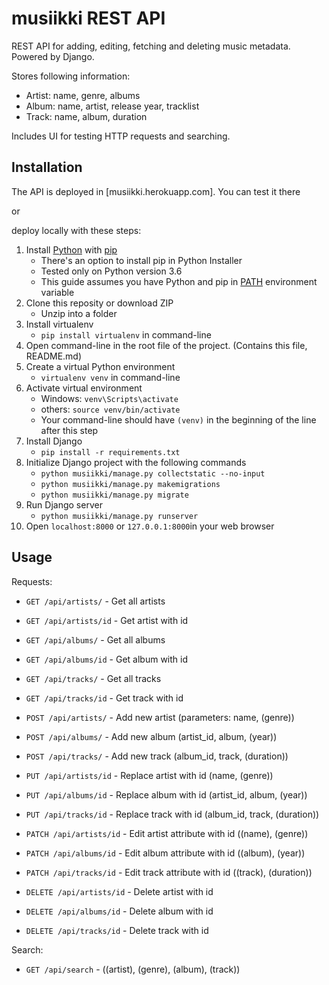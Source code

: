 # musiikki REST API

REST API for adding, editing, fetching and deleting music metadata. Powered by Django.

Stores following information:
* Artist: name, genre, albums
* Album: name, artist, release year, tracklist
* Track: name, album, duration

Includes UI for testing HTTP requests and searching.

## Installation

The API is deployed in [musiikki.herokuapp.com].
You can test it there

or

deploy locally with these steps:

1. Install [Python](https://www.python.org/) with [pip](https://pypi.python.org/pypi/pip/)
	* There's an option to install pip in Python Installer
	* Tested only on Python version 3.6
	* This guide assumes you have Python and pip in [PATH](https://en.wikipedia.org/wiki/PATH_(variable)) environment variable
2. Clone this reposity or download ZIP
	* Unzip into a folder
3. Install virtualenv
	* `pip install virtualenv` in command-line
4. Open command-line in the root file of the project. (Contains this file, README.md)
5. Create a virtual Python environment
	* `virtualenv venv` in command-line
6. Activate virtual environment
	* Windows: `venv\Scripts\activate`
	* others: `source venv/bin/activate`
	* Your command-line should have `(venv)` in the beginning of the line after this step
7. Install Django
	* `pip install -r requirements.txt`
8. Initialize Django project with the following commands
	* `python musiikki/manage.py collectstatic --no-input`
	* `python musiikki/manage.py makemigrations`
	* `python musiikki/manage.py migrate`
9. Run Django server
	* `python musiikki/manage.py runserver`
10. Open `localhost:8000` or `127.0.0.1:8000`in your web browser

## Usage

Requests:
* `GET /api/artists/` - Get all artists
* `GET /api/artists/id` - Get artist with id
* `GET /api/albums/` - Get all albums
* `GET /api/albums/id` - Get album with id
* `GET /api/tracks/` - Get all tracks
* `GET /api/tracks/id` - Get track with id

* `POST /api/artists/` - Add new artist (parameters: name, (genre))
* `POST /api/albums/` - Add new album (artist_id, album, (year))
* `POST /api/tracks/` - Add new track (album_id, track, (duration))

* `PUT /api/artists/id` - Replace artist with id (name, (genre))
* `PUT /api/albums/id` - Replace album with id (artist_id, album, (year))
* `PUT /api/tracks/id` - Replace track with id (album_id, track, (duration))

* `PATCH /api/artists/id` - Edit artist attribute with id ((name), (genre))
* `PATCH /api/albums/id` - Edit album attribute with id ((album), (year))
* `PATCH /api/tracks/id` - Edit track attribute with id ((track), (duration))

* `DELETE /api/artists/id` - Delete artist with id
* `DELETE /api/albums/id` - Delete album with id
* `DELETE /api/tracks/id` - Delete track with id

Search:
* `GET /api/search` - ((artist), (genre), (album), (track))
